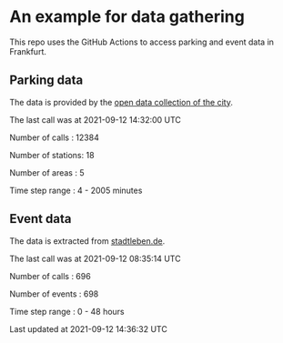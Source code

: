 # An example for data gathering

This repo uses the GitHub Actions to access parking and event data in Frankfurt.

## Parking data
The data is provided by the [open data collection of the city](https://www.offenedaten.frankfurt.de/).

The last call was at 2021-09-12 14:32:00 UTC

Number of calls   : 12384

Number of stations:    18

Number of areas   :     5

Time step range   :     4 -  2005 minutes


## Event data
The data is extracted from [stadtleben.de](https://stadtleben.de/frankfurt/).

The last call was at 2021-09-12 08:35:14 UTC

Number of calls   : 696

Number of events  : 698

Time step range   :   0 -  48 hours


Last updated at 2021-09-12 14:36:32 UTC
